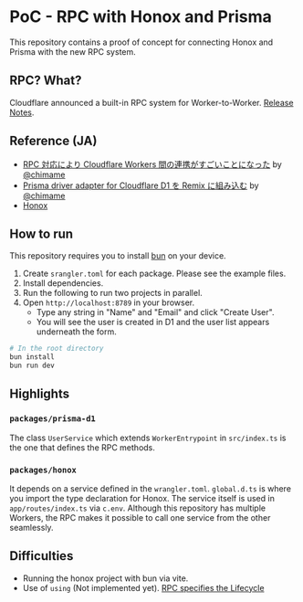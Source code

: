 # PoC - RPC with Honox and Prisma

This repository contains a proof of concept for connecting Honox and Prisma with the new RPC system.

## RPC? What?

Cloudflare announced a built-in RPC system for Worker-to-Worker. [Release Notes](https://blog.cloudflare.com/javascript-native-rpc).

## Reference (JA)

- [RPC 対応により Cloudflare Workers 間の連携がすごいことになった](https://zenn.dev/chimame/articles/f86db24897be6a) by [@chimame](https://github.com/chimame)
- [Prisma driver adapter for Cloudflare D1 を Remix に組み込む](https://zenn.dev/chimame/articles/d3e7af9a612038) by [@chimame](https://github.com/chimame)
- [Honox](https://github.com/honojs/honox)

## How to run

This repository requires you to install [bun](https://bun.sh/) on your device.

1. Create `srangler.toml` for each package. Please see the example files.
2. Install dependencies.
3. Run the following to run two projects in parallel.
4. Open `http://localhost:8789` in your browser.
   - Type any string in "Name" and "Email" and click "Create User".
   - You will see the user is created in D1 and the user list appears underneath the form.

```sh
# In the root directory
bun install
bun run dev
```

## Highlights

### `packages/prisma-d1`

The class `UserService` which extends `WorkerEntrypoint` in `src/index.ts` is the one that defines the RPC methods.

### `packages/honox`

It depends on a service defined in the `wrangler.toml`. `global.d.ts` is where you import the type declaration for Honox. The service itself is used in `app/routes/index.ts` via `c.env`. Although this repository has multiple Workers, the RPC makes it possible to call one service from the other seamlessly.

## Difficulties

- Running the honox project with bun via vite.
- Use of `using` (Not implemented yet). [RPC specifies the Lifecycle](https://developers.cloudflare.com/workers/runtime-apis/rpc/lifecycle/)

